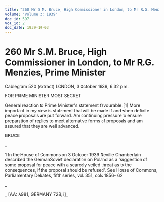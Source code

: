 ```yaml
---
title: "260 Mr S.M. Bruce, High Commissioner in London, to Mr R.G. Menzies, Prime Minister"
volume: "Volume 2: 1939"
doc_id: 597
vol_id: 2
doc_date: 1939-10-03
---
```


# 260 Mr S.M. Bruce, High Commissioner in London, to Mr R.G. Menzies, Prime Minister

Cablegram 520 (extract) LONDON, 3 October 1939, 6.32 p.m.

FOR PRIME MINISTER MOST SECRET

General reaction to Prime Minister's statement favourable. [1] More important in my view is statement that will be made if and when definite peace proposals are put forward. Am continuing pressure to ensure preparation of replies to meet alternative forms of proposals and am assured that they are well advanced.

BRUCE

_

1 In the House of Commons on 3 October 1939 Neville Chamberlain described the GermanSoviet declaration on Poland as a 'suggestion of some proposal for peace with a scarcely veiled threat as to the consequences, if the proposal should be refused'. See House of Commons, Parliamentary Debates, fifth series, vol. 351, cols 1856- 62.

_

_ [AA: A981, GERMANY 72B, i]_
